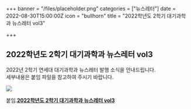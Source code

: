 +++
banner = "/files/placeholder.png"
categories = ["뉴스레터"]
date = 2022-08-30T15:00:00Z
icon = "bullhorn"
title = "2022학년도 2학기 대기과학과 뉴스레터 vol3"

+++
## **2022학년도 2학기 대기과학과 뉴스레터 vol3**

2022년 2학기 연세대 대기과학과 뉴스레터 발행 소식을 안내드립니다.  
세부내용은 붙임 파일을 참고하여 주시기 바랍니다.

![](/files/newsletter_2022.png)

붙임.[**2022학년도 2학기 대기과학과 뉴스레터 vol3**](/files/2022-2-vol3.pdf)

